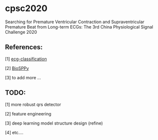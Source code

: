 # cpsc2020
Searching for Premature Ventricular Contraction and Supraventricular Premature Beat from Long-term ECGs: The 3rd China Physiological Signal Challenge 2020


References:
-----------
[1] [ecg-classification](https://github.com/mondejar/ecg-classification)

[2] [BioSPPy](https://github.com/PIA-Group/BioSPPy)

[3] to add more ...


TODO:
-----
[1] more robust qrs detector

[2] feature engineering

[3] deep learning model structure design (refine)

[4] etc....
